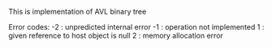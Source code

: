This is implementation of AVL binary tree

Error codes:
   -2 : unpredicted internal error
   -1 : operation not implemented
    1 : given reference to host object is null
    2 : memory allocation error
